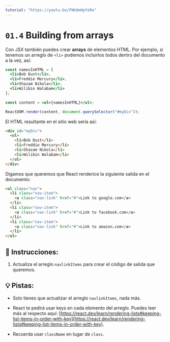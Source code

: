 ```yaml
---
tutorial: "https://youtu.be/FWk6mHpYeRo"
---
```


# `01.4` Building from arrays

Con JSX también puedes crear **arrays** de elementos HTML. Por ejemplo, si tenemos un arreglo de `<li>` podemos incluirlos todos dentro del documento a la vez, así:

```jsx
const namesInHTML = [
  <li>Bob Dust</li>,
  <li>Freddie Mercury</li>,
  <li>Shazam Nikola</li>,
  <li>Wilibin Walabam</li>
];

const content = <ul>{namesInHTML}</ul>;

ReactDOM.render(content, document.querySelector("#myDiv"));
```

El HTML resultante en el sitio web sería así:

```html
<div id="myDiv">
  <ul>
    <li>Bob Dust</li>
    <li>Freddie Mercury</li>
    <li>Shazam Nikola</li>
    <li>Wilibin Walabam</li>
  </ul>
</div>
```

Digamos que queremos que React renderice la siguiente salida en el documento:

```html
<ul class="nav">
  <li class="nav-item">
    <a class="nav-link" href="#">Link to google.com</a>
  </li>
  <li class="nav-item">
    <a class="nav-link" href="#">Link to facebook.com</a>
  </li>
  <li class="nav-item">
    <a class="nav-link" href="#">Link to amazon.com</a>
  </li>
</ul>
```

## 📝 Instrucciones:

1. Actualiza el arreglo `navlinkItems` para crear el código de salida que queremos.

## 💡 Pistas:

+ Solo tienes que actualizar el arreglo `navlinkItems`, nada más.

+ React te pedirá usar keys en cada elemento del arreglo. Puedes leer más al respecto aquí: [https://react.dev/learn/rendering-lists#keeping-list-items-in-order-with-key](https://react.dev/learn/rendering-lists#keeping-list-items-in-order-with-key).

+ Recuerda usar `className` en lugar de `class`.
